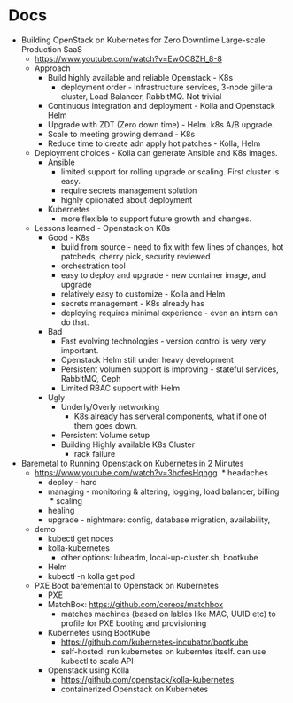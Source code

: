 
# Docs

* Building OpenStack on Kubernetes for Zero Downtime Large-scale Production SaaS
  * https://www.youtube.com/watch?v=EwOC8ZH_8-8
  * Approach
    * Build highly available and reliable Openstack - K8s
      * deployment order - Infrastructure services, 3-node gillera cluster, Load Balancer, RabbitMQ. Not trivial
    * Continuous integration and deployment - Kolla and Openstack Helm
    * Upgrade with ZDT (Zero down time) - Helm. k8s A/B upgrade.
    * Scale to meeting growing demand - K8s
    * Reduce time to create adn apply hot patches - Kolla, Helm
  * Deployment choices - Kolla can generate Ansible and K8s images.
    * Ansible
      * limited support for rolling upgrade or scaling. First cluster is easy.
      * require secrets management solution
      * highly opiionated about deployment
    * Kubernetes
      * more flexible to support future growth and changes.
  * Lessons learned - Openstack on K8s
    * Good - K8s
      * build from source - need to fix with few lines of changes, hot patcheds, cherry pick, security reviewed
      * orchestration tool
      * easy to deploy and upgrade - new container image, and upgrade
      * relatively easy to customize - Kolla and Helm
      * secrets management - K8s already has
      * deploying requires minimal experience - even an intern can do that.
    * Bad
      * Fast evolving technologies - version control is very very important.
      * Openstack Helm still under heavy development
      * Persistent volumen support is improving - stateful services, RabbitMQ, Ceph
      * Limited RBAC support with Helm
    * Ugly
      * Underly/Overly networking
        * K8s already has serveral components, what if one of them goes down.
      * Persistent Volume setup
      * Building Highly available K8s Cluster
        * rack failure
* Baremetal to Running Openstack on Kubernetes in 2 Minutes
  * https://www.youtube.com/watch?v=3hcfesHqhgg
  * headaches
    * deploy - hard
    * managing - monitoring & altering, logging, load balancer, billing
    * scaling
    * healing
    * upgrade - nightmare: config, database migration, availability, 
  * demo
    * kubectl get nodes
    * kolla-kubernetes
      * other options: lubeadm, local-up-cluster.sh, bootkube
    * Helm
    * kubectl -n kolla get pod
  * PXE Boot baremental to Openstack on Kubernetes
    * PXE
    * MatchBox: https://github.com/coreos/matchbox
      * matches machines (based on lables like MAC, UUID etc) to profile for PXE booting and provisioning
    * Kubernetes using BootKube
      * https://github.com/kubernetes-incubator/bootkube
      * self-hosted: run kubernetes on kuberntes itself. can use kubectl to scale API
    * Openstack using Kolla
      * https://github.com/openstack/kolla-kubernetes
      * containerized Openstack on Kubernetes
    
